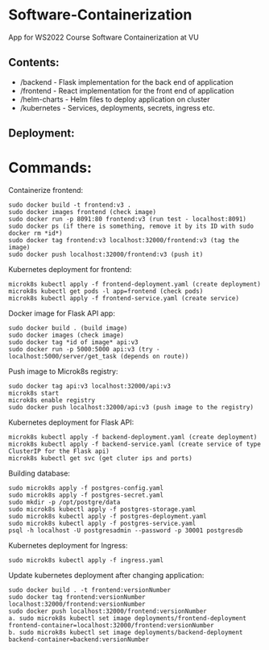 # Software-Containerization
App for WS2022 Course Software Containerization at VU

## Contents:
- /backend - Flask implementation for the back end of application
- /frontend - React implementation for the front end of application
- /helm-charts - Helm files to deploy application on cluster
- /kubernetes - Services, deployments, secrets, ingress etc.

## Deployment:


# Commands:

Containerize frontend:
```
sudo docker build -t frontend:v3 .
sudo docker images frontend (check image)
sudo docker run -p 8091:80 frontend:v3 (run test - localhost:8091)
sudo docker ps (if there is something, remove it by its ID with sudo docker rm *id*)
sudo docker tag frontend:v3 localhost:32000/frontend:v3 (tag the image)
sudo docker push localhost:32000/frontend:v3 (push it)
```

Kubernetes deployment for frontend:
```
microk8s kubectl apply -f frontend-deployment.yaml (create deployment)
microk8s kubectl get pods -l app=frontend (check pods)
microk8s kubectl apply -f frontend-service.yaml (create service)
```

Docker image for Flask API app:
```
sudo docker build . (build image)
sudo docker images (check image)
sudo docker tag *id of image* api:v3
sudo docker run -p 5000:5000 api:v3 (try - localhost:5000/server/get_task (depends on route))
```

Push image to Microk8s registry:
```
sudo docker tag api:v3 localhost:32000/api:v3
microk8s start
microk8s enable registry
sudo docker push localhost:32000/api:v3 (push image to the registry)
```

Kubernetes deployment for Flask API:
```
microk8s kubectl apply -f backend-deployment.yaml (create deployment)
microk8s kubectl apply -f backend-service.yaml (create service of type ClusterIP for the Flask api)
microk8s kubectl get svc (get cluter ips and ports)
```

Building database:
```
sudo microk8s apply -f postgres-config.yaml
sudo microk8s apply -f postgres-secret.yaml
sudo mkdir -p /opt/postgre/data
sudo microk8s kubectl apply -f postgres-storage.yaml 
sudo microk8s kubectl apply -f postgres-deployment.yaml
sudo microk8s kubectl apply -f postgres-service.yaml
psql -h localhost -U postgresadmin --password -p 30001 postgresdb
```

Kubernetes deployment for Ingress:
```
sudo microk8s kubectl apply -f ingress.yaml
```

Update kubernetes deployment after changing application:
```
sudo docker build . -t frontend:versionNumber
sudo docker tag frontend:versionNumber localhost:32000/frontend:versionNumber
sudo docker push localhost:32000/frontend:versionNumber
a. sudo microk8s kubectl set image deployments/frontend-deployment frontend-container=localhost:32000/frontend:versionNumber
b. sudo microk8s kubectl set image deployments/backend-deployment backend-container=backend:versionNumber
```

